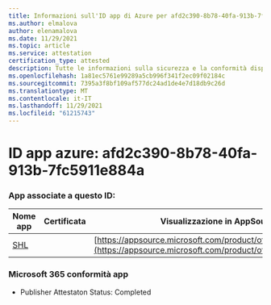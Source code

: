```yaml
---
title: Informazioni sull'ID app di Azure per afd2c390-8b78-40fa-913b-7fc5911e884a
ms.author: elmalova
author: elenamalova
ms.date: 11/29/2021
ms.topic: article
ms.service: attestation
certification_type: attested
description: Tutte le informazioni sulla sicurezza e la conformità disponibili per afd2c390-8b78-40fa-913b-7fc5911e884a.
ms.openlocfilehash: 1a81ec5761e99289a5cb996f341f2ec09f02184c
ms.sourcegitcommit: 7395a3f8bf109af577dc24ad1de4e7d18db9c26d
ms.translationtype: MT
ms.contentlocale: it-IT
ms.lasthandoff: 11/29/2021
ms.locfileid: "61215743"
---
```

# <a name="azure-app-id-afd2c390-8b78-40fa-913b-7fc5911e884a"></a>ID app azure: afd2c390-8b78-40fa-913b-7fc5911e884a


### <a name="apps-associated-with-this-id"></a>App associate a questo ID:
| **Nome app** | **Certificata** | **Visualizzazione in AppSource** |
|--------------|---------------|-----------------------|
| [SHL](https://docs.microsoft.com/microsoft-365-app-certification/forward/WA200002887) |  | [https://appsource.microsoft.com/product/office/WA200002887](https://appsource.microsoft.com/product/office/WA200002887) |

### <a name="microsoft-365-app-compliance-status"></a>Microsoft 365 conformità app
- Publisher Attestaton Status: Completed
